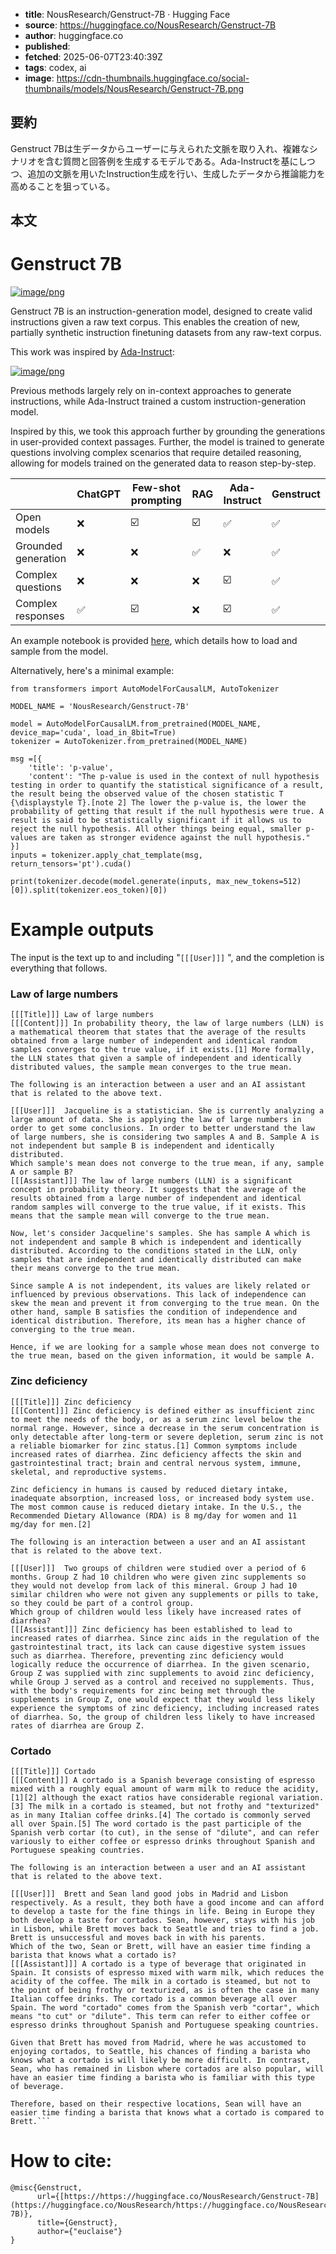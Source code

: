 <!-- metadata -->

- **title**: NousResearch/Genstruct-7B · Hugging Face
- **source**: https://huggingface.co/NousResearch/Genstruct-7B
- **author**: huggingface.co
- **published**:
- **fetched**: 2025-06-07T23:40:39Z
- **tags**: codex, ai
- **image**: https://cdn-thumbnails.huggingface.co/social-thumbnails/models/NousResearch/Genstruct-7B.png

## 要約

Genstruct 7Bは生データからユーザーに与えられた文脈を取り入れ、複雑なシナリオを含む質問と回答例を生成するモデルである。Ada-Instructを基にしつつ、追加の文脈を用いたInstruction生成を行い、生成したデータから推論能力を高めることを狙っている。

## 本文

# Genstruct 7B

[![image/png](https://cdn-uploads.huggingface.co/production/uploads/64137e2150358a805203cbac/ZhntfiUrRzRtB16nQb_1e.png)](https://cdn-uploads.huggingface.co/production/uploads/64137e2150358a805203cbac/ZhntfiUrRzRtB16nQb_1e.png)

Genstruct 7B is an instruction-generation model, designed to create valid instructions given a raw text corpus. This enables the creation of new, partially synthetic instruction finetuning datasets from any raw-text corpus.

This work was inspired by [Ada-Instruct](https://arxiv.org/abs/2310.04484):

[![image/png](https://cdn-uploads.huggingface.co/production/uploads/6317aade83d8d2fd903192d9/_-0Iu-JIqjV8znbeHx5Ev.png)](https://cdn-uploads.huggingface.co/production/uploads/6317aade83d8d2fd903192d9/_-0Iu-JIqjV8znbeHx5Ev.png)

Previous methods largely rely on in-context approaches to generate instructions, while Ada-Instruct trained a custom instruction-generation model.

Inspired by this, we took this approach further by grounding the generations in user-provided context passages.
Further, the model is trained to generate questions involving complex scenarios that require detailed reasoning, allowing for models trained on the generated data to reason step-by-step.

|                     | ChatGPT | Few-shot prompting | RAG | Ada-Instruct | **Genstruct** |
| ------------------- | ------- | ------------------ | --- | ------------ | ------------- |
| Open models         | ❌      | ☑️                 | ☑️  | ✅           | ✅            |
| Grounded generation | ❌      | ❌                 | ✅  | ❌           | ✅            |
| Complex questions   | ❌      | ❌                 | ❌  | ☑️           | ✅            |
| Complex responses   | ✅      | ☑️                 | ❌  | ☑️           | ✅            |

An example notebook is provided [here](https://huggingface.co/NousResearch/Genstruct-7B/blob/main/notebook.ipynb), which details how to load and sample from the model.

Alternatively, here's a minimal example:

```
from transformers import AutoModelForCausalLM, AutoTokenizer

MODEL_NAME = 'NousResearch/Genstruct-7B'

model = AutoModelForCausalLM.from_pretrained(MODEL_NAME, device_map='cuda', load_in_8bit=True)
tokenizer = AutoTokenizer.from_pretrained(MODEL_NAME)

msg =[{
    'title': 'p-value',
    'content': "The p-value is used in the context of null hypothesis testing in order to quantify the statistical significance of a result, the result being the observed value of the chosen statistic T {\displaystyle T}.[note 2] The lower the p-value is, the lower the probability of getting that result if the null hypothesis were true. A result is said to be statistically significant if it allows us to reject the null hypothesis. All other things being equal, smaller p-values are taken as stronger evidence against the null hypothesis."
}]
inputs = tokenizer.apply_chat_template(msg, return_tensors='pt').cuda()

print(tokenizer.decode(model.generate(inputs, max_new_tokens=512)[0]).split(tokenizer.eos_token)[0])

```

# Example outputs

The input is the text up to and including "`[[[User]]]` ", and the completion is everything that follows.

### Law of large numbers

```
[[[Title]]] Law of large numbers
[[[Content]]] In probability theory, the law of large numbers (LLN) is a mathematical theorem that states that the average of the results obtained from a large number of independent and identical random samples converges to the true value, if it exists.[1] More formally, the LLN states that given a sample of independent and identically distributed values, the sample mean converges to the true mean.

The following is an interaction between a user and an AI assistant that is related to the above text.

[[[User]]]  Jacqueline is a statistician. She is currently analyzing a large amount of data. She is applying the law of large numbers in order to get some conclusions. In order to better understand the law of large numbers, she is considering two samples A and B. Sample A is not independent but sample B is independent and identically distributed.
Which sample's mean does not converge to the true mean, if any, sample A or sample B?
[[[Assistant]]] The law of large numbers (LLN) is a significant concept in probability theory. It suggests that the average of the results obtained from a large number of independent and identical random samples will converge to the true value, if it exists. This means that the sample mean will converge to the true mean.

Now, let's consider Jacqueline's samples. She has sample A which is not independent and sample B which is independent and identically distributed. According to the conditions stated in the LLN, only samples that are independent and identically distributed can make their means converge to the true mean.

Since sample A is not independent, its values are likely related or influenced by previous observations. This lack of independence can skew the mean and prevent it from converging to the true mean. On the other hand, sample B satisfies the condition of independence and identical distribution. Therefore, its mean has a higher chance of converging to the true mean.

Hence, if we are looking for a sample whose mean does not converge to the true mean, based on the given information, it would be sample A.

```

### Zinc deficiency

```
[[[Title]]] Zinc deficiency
[[[Content]]] Zinc deficiency is defined either as insufficient zinc to meet the needs of the body, or as a serum zinc level below the normal range. However, since a decrease in the serum concentration is only detectable after long-term or severe depletion, serum zinc is not a reliable biomarker for zinc status.[1] Common symptoms include increased rates of diarrhea. Zinc deficiency affects the skin and gastrointestinal tract; brain and central nervous system, immune, skeletal, and reproductive systems.

Zinc deficiency in humans is caused by reduced dietary intake, inadequate absorption, increased loss, or increased body system use. The most common cause is reduced dietary intake. In the U.S., the Recommended Dietary Allowance (RDA) is 8 mg/day for women and 11 mg/day for men.[2]

The following is an interaction between a user and an AI assistant that is related to the above text.

[[[User]]]  Two groups of children were studied over a period of 6 months. Group Z had 10 children who were given zinc supplements so they would not develop from lack of this mineral. Group J had 10 similar children who were not given any supplements or pills to take, so they could be part of a control group.
Which group of children would less likely have increased rates of diarrhea?
[[[Assistant]]] Zinc deficiency has been established to lead to increased rates of diarrhea. Since zinc aids in the regulation of the gastrointestinal tract, its lack can cause digestive system issues such as diarrhea. Therefore, preventing zinc deficiency would logically reduce the occurrence of diarrhea. In the given scenario, Group Z was supplied with zinc supplements to avoid zinc deficiency, while Group J served as a control and received no supplements. Thus, with the body's requirements for zinc being met through the supplements in Group Z, one would expect that they would less likely experience the symptoms of zinc deficiency, including increased rates of diarrhea. So, the group of children less likely to have increased rates of diarrhea are Group Z.

```

### Cortado

````
[[[Title]]] Cortado
[[[Content]]] A cortado is a Spanish beverage consisting of espresso mixed with a roughly equal amount of warm milk to reduce the acidity,[1][2] although the exact ratios have considerable regional variation.[3] The milk in a cortado is steamed, but not frothy and "texturized" as in many Italian coffee drinks.[4] The cortado is commonly served all over Spain.[5] The word cortado is the past participle of the Spanish verb cortar (to cut), in the sense of "dilute", and can refer variously to either coffee or espresso drinks throughout Spanish and Portuguese speaking countries.

The following is an interaction between a user and an AI assistant that is related to the above text.

[[[User]]]  Brett and Sean land good jobs in Madrid and Lisbon respectively. As a result, they both have a good income and can afford to develop a taste for the fine things in life. Being in Europe they both develop a taste for cortados. Sean, however, stays with his job in Lisbon, while Brett moves back to Seattle and tries to find a job. Brett is unsuccessful and moves back in with his parents.
Which of the two, Sean or Brett, will have an easier time finding a barista that knows what a cortado is?
[[[Assistant]]] A cortado is a type of beverage that originated in Spain. It consists of espresso mixed with warm milk, which reduces the acidity of the coffee. The milk in a cortado is steamed, but not to the point of being frothy or texturized, as is often the case in many Italian coffee drinks. The cortado is a common beverage all over Spain. The word "cortado" comes from the Spanish verb "cortar", which means "to cut" or "dilute". This term can refer to either coffee or espresso drinks throughout Spanish and Portuguese speaking countries.

Given that Brett has moved from Madrid, where he was accustomed to enjoying cortados, to Seattle, his chances of finding a barista who knows what a cortado is will likely be more difficult. In contrast, Sean, who has remained in Lisbon where cortados are also popular, will have an easier time finding a barista who is familiar with this type of beverage.

Therefore, based on their respective locations, Sean will have an easier time finding a barista that knows what a cortado is compared to Brett.```

````

# How to cite:

```
@misc{Genstruct,
      url={[https://https://huggingface.co/NousResearch/Genstruct-7B](https://huggingface.co/NousResearch/https://huggingface.co/NousResearch/Genstruct-7B)},
      title={Genstruct},
      author={"euclaise"}
}

```
